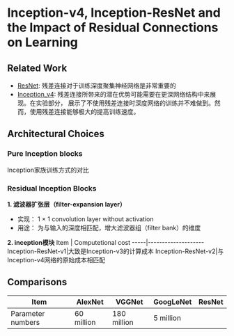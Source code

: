 # Inception-v4, Inception-ResNet and the Impact of Residual Connections on Learning
## Related Work
- [ResNet](https://www.cv-foundation.org/openaccess/content_cvpr_2016/papers/He_Deep_Residual_Learning_CVPR_2016_paper.pdf): 
残差连接对于训练深度聚集神经网络是非常重要的
- [Inception_v4](https://arxiv.org/abs/1602.07261): 残差连接所带来的潜在优势可能需要在更深网络结构中来展现。在实验部分，
展示了不使用残差连接时深度网络的训练并不难做到。然而，使用残差连接能够极大的提高训练速度。

## Architectural Choices
### Pure Inception blocks
Inception家族训练方式的对比
### Residual Inception Blocks
**1. 滤波器扩张层（filter-expansion layer）**
- 实现： 1 × 1 convolution layer without activation
- 用途： 为与输入的深度相匹配，增大滤波器组（filter bank）的维度

**2. inception模块**
Item | Computetional cost
-----|--------------------
Inception-ResNet-v1|大致是Inception-v3的计算成本
Inception-ResNet-v2|与Inception-v4网络的原始成本相匹配








## Comparisons
Item | AlexNet | VGGNet | GoogLeNet | ResNet 
-----|---------|--------|-----------|-------
Parameter numbers | 60 million | 180 million |5 million 

